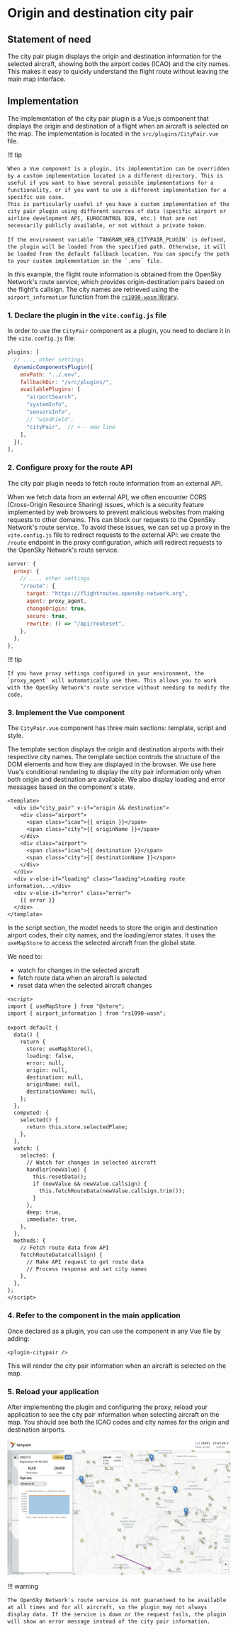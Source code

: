 # Origin and destination city pair

## Statement of need

The city pair plugin displays the origin and destination information for the selected aircraft, showing both the airport codes (ICAO) and the city names. This makes it easy to quickly understand the flight route without leaving the main map interface.

## Implementation

The implementation of the city pair plugin is a Vue.js component that displays the origin and destination of a flight when an aircraft is selected on the map. The implementation is located in the `src/plugins/CityPair.vue` file.

!!! tip

    When a Vue component is a plugin, its implementation can be overridden by a custom implementation located in a different directory. This is useful if you want to have several possible implementations for a functionality, or if you want to use a different implementation for a specific use case.
    This is particularly useful if you have a custom implementation of the city pair plugin using different sources of data (specific airport or airline development API, EUROCONTROL B2B, etc.) that are not necessarily publicly available, or not without a private token.

    If the environment variable `TANGRAM_WEB_CITYPAIR_PLUGIN` is defined, the plugin will be loaded from the specified path. Otherwise, it will be loaded from the default fallback location. You can specify the path to your custom implementation in the `.env` file.

In this example, the flight route information is obtained from the OpenSky Network's route service, which provides origin-destination pairs based on the flight's callsign.
The city names are retrieved using the `airport_information` function from the [`rs1090-wasm` library](https://www.npmjs.com/package/rs1090-wasm).

### 1. Declare the plugin in the `vite.config.js` file

In order to use the `CityPair` component as a plugin, you need to declare it in the `vite.config.js` file:

```javascript
plugins: [
  // ..., other settings
  dynamicComponentsPlugin({
    envPath: "../.env",
    fallbackDir: "/src/plugins/",
    availablePlugins: [
      "airportSearch",
      "systemInfo",
      "sensorsInfo",
      // "windField",
      "cityPair",  // <-- new line
    ],
  }),
],
```

### 2. Configure proxy for the route API

The city pair plugin needs to fetch route information from an external API.

When we fetch data from an external API, we often encounter CORS (Cross-Origin Resource Sharing) issues, which is a security feature implemented by web browsers to prevent malicious websites from making requests to other domains. This can block our requests to the OpenSky Network's route service.
To avoid these issues, we can set up a proxy in the `vite.config.js` file to redirect requests to the external API: we create the `/route` endpoint in the proxy configuration, which will redirect requests to the OpenSky Network's route service.

```javascript
server: {
  proxy: {
    // ..., other settings
    "/route": {
      target: "https://flightroutes.opensky-network.org",
      agent: proxy_agent,
      changeOrigin: true,
      secure: true,
      rewrite: () => "/api/routeset",
    },
  },
},
```

!!! tip

    If you have proxy settings configured in your environment, the `proxy_agent` will automatically use them. This allows you to work with the OpenSky Network's route service without needing to modify the code.

### 3. Implement the Vue component

The `CityPair.vue` component has three main sections: template, script and style.

The template section displays the origin and destination airports with their respective city names. The template section controls the structure of the DOM elements and how they are displayed in the browser. We use here Vue's conditional rendering to display the city pair information only when both origin and destination are available. We also display loading and error messages based on the component's state.

```vue
<template>
  <div id="city_pair" v-if="origin && destination">
    <div class="airport">
      <span class="icao">{{ origin }}</span>
      <span class="city">{{ originName }}</span>
    </div>
    <div class="airport">
      <span class="icao">{{ destination }}</span>
      <span class="city">{{ destinationName }}</span>
    </div>
  </div>
  <div v-else-if="loading" class="loading">Loading route information...</div>
  <div v-else-if="error" class="error">
    {{ error }}
  </div>
</template>
```

In the script section, the model needs to store the origin and destination airport codes, their city names, and the loading/error states. It uses the `useMapStore` to access the selected aircraft from the global state.

We need to:

- watch for changes in the selected aircraft
- fetch route data when an aircraft is selected
- reset data when the selected aircraft changes

```vue
<script>
import { useMapStore } from "@store";
import { airport_information } from "rs1090-wasm";

export default {
  data() {
    return {
      store: useMapStore(),
      loading: false,
      error: null,
      origin: null,
      destination: null,
      originName: null,
      destinationName: null,
    };
  },
  computed: {
    selected() {
      return this.store.selectedPlane;
    },
  },
  watch: {
    selected: {
      // Watch for changes in selected aircraft
      handler(newValue) {
        this.resetData();
        if (newValue && newValue.callsign) {
          this.fetchRouteData(newValue.callsign.trim());
        }
      },
      deep: true,
      immediate: true,
    },
  },
  methods: {
    // Fetch route data from API
    fetchRouteData(callsign) {
      // Make API request to get route data
      // Process response and set city names
    },
  },
};
</script>
```

### 4. Refer to the component in the main application

Once declared as a plugin, you can use the component in any Vue file by adding:

```vue
<plugin-citypair />
```

This will render the city pair information when an aircraft is selected on the map.

### 5. Reload your application

After implementing the plugin and configuring the proxy, reload your application to see the city pair information when selecting aircraft on the map. You should see both the ICAO codes and city names for the origin and destination airports.

![City Pair Plugin Example](../../screenshot/citypair.png)

!!! warning

    The OpenSky Network's route service is not guaranteed to be available at all times and for all aircraft, so the plugin may not always display data. If the service is down or the request fails, the plugin will show an error message instead of the city pair information.
